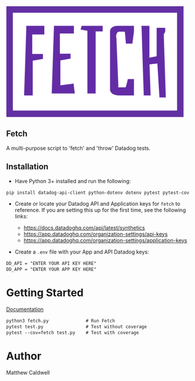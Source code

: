 <img src="./fetch_logo.png" alt="drawing" height="300"/>

## Fetch

A multi-purpose script to 'fetch' and 'throw' Datadog tests.

## Installation

- Have Python 3+ installed and run the following:

```
pip install datadog-api-client python-dotenv dotenv pytest pytest-cov
```

- Create or locate your Datadog API and Application keys for `fetch` to reference. If you are setting this up for the first time, see the following links:

  - https://docs.datadoghq.com/api/latest/synthetics
  - https://app.datadoghq.com/organization-settings/api-keys
  - https://app.datadoghq.com/organization-settings/application-keys

- Create a `.env` file with your App and API Datadog keys:

```
DD_API = "ENTER YOUR API KEY HERE"
DD_APP = "ENTER YOUR APP KEY HERE"
```

# Getting Started

[Documentation](DOCS.md)

```
python3 fetch.py              # Run Fetch
pytest test.py                # Test without coverage
pytest --cov=fetch test.py    # Test with coverage
```

# Author

Matthew Caldwell
